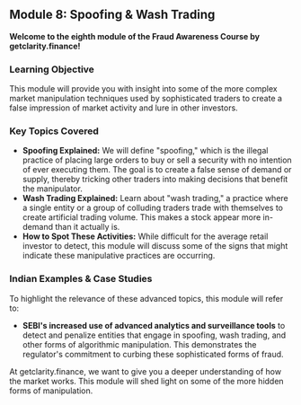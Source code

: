 ## Module 8: Spoofing & Wash Trading

**Welcome to the eighth module of the Fraud Awareness Course by getclarity.finance!**

### Learning Objective

This module will provide you with insight into some of the more complex market manipulation techniques used by sophisticated traders to create a false impression of market activity and lure in other investors.

### Key Topics Covered

*   **Spoofing Explained:** We will define "spoofing," which is the illegal practice of placing large orders to buy or sell a security with no intention of ever executing them. The goal is to create a false sense of demand or supply, thereby tricking other traders into making decisions that benefit the manipulator.
*   **Wash Trading Explained:** Learn about "wash trading," a practice where a single entity or a group of colluding traders trade with themselves to create artificial trading volume. This makes a stock appear more in-demand than it actually is.
*   **How to Spot These Activities:** While difficult for the average retail investor to detect, this module will discuss some of the signs that might indicate these manipulative practices are occurring.

### Indian Examples & Case Studies

To highlight the relevance of these advanced topics, this module will refer to:

*   **SEBI's increased use of advanced analytics and surveillance tools** to detect and penalize entities that engage in spoofing, wash trading, and other forms of algorithmic manipulation. This demonstrates the regulator's commitment to curbing these sophisticated forms of fraud.

At getclarity.finance, we want to give you a deeper understanding of how the market works. This module will shed light on some of the more hidden forms of manipulation.
